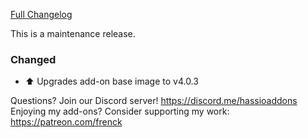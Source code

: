 [Full Changelog][changelog]

This is a maintenance release.

### Changed

- :arrow_up: Upgrades add-on base image to v4.0.3

[changelog]: https://github.com/hassio-addons/addon-zerotier/compare/v0.3.1...v0.3.2

Questions? Join our Discord server! https://discord.me/hassioaddons
Enjoying my add-ons? Consider supporting my work: https://patreon.com/frenck